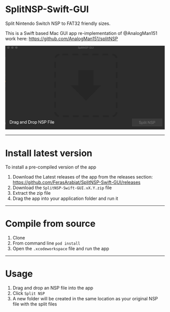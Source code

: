 # SplitNSP-Swift-GUI

Split Nintendo Switch NSP to FAT32 friendly sizes. 

This is a Swift based Mac GUI app re-implementation of @AnalogMan151 work here: https://github.com/AnalogMan151/splitNSP

![SplitNSP GUI Demo](/Images/SplitNSP-Animation.gif)

---
# Install latest version
To install a pre-compiled version of the app 
1. Download the Latest releases of the app from the releases section: https://github.com/FerasArabiat/SplitNSP-Swift-GUI/releases
2. Download the `SplitNSP-Swift-GUI.vX.Y.zip` file
3. Extract the zip file
4. Drag the app into your application folder and run it

---
# Compile from source
1. Clone
2. From command line `pod install`
3. Open the `.xcodeworkspace` file and run the app

---
# Usage
1. Drag and drop an NSP file into the app
2. Click `Split NSP`
3. A new folder will be created in the same location as your original NSP file with the split files
